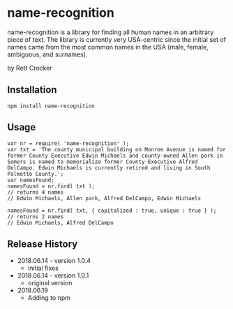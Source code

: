 # name-recognition
name-recognition is a library for finding all human names in an arbitrary piece of text. The library is currently very USA-centric since the initial set of names came from the most common names in the USA (male, female, ambiguous, and surnames).

by Rett Crocker

## Installation

`npm install name-recognition`

## Usage

```
var nr = require( 'name-recognition' );
var txt = 'The county municipal building on Monroe Avenue is named for former County Executive Edwin Michaels and county-owned Allen park in Somers is named to memorialize former County Executive Alfred DelCampo. Edwin Michaels is currently retired and living in South Palmetto County.';
var namesFound;
namesFound = nr.find( txt );
// returns 4 names
// Edwin Michaels, Allen park, Alfred DelCampo, Edwin Michaels

namesFound = nr.find( txt, { capitalized : true, unique : true } );
// returns 2 names
// Edwin Michaels, Alfred DelCampo
```

## Release History

* 2018.06.14 - version 1.0.4
  * initial fixes
* 2018.06.14 - version 1.0.1
  * original version
* 2018.06.19
  * Adding to npm